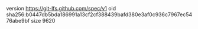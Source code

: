 version https://git-lfs.github.com/spec/v1
oid sha256:b0447db5bda186991a13cf2cf388439bafd380e3af0c936c7967ec5476abe9bf
size 9620
